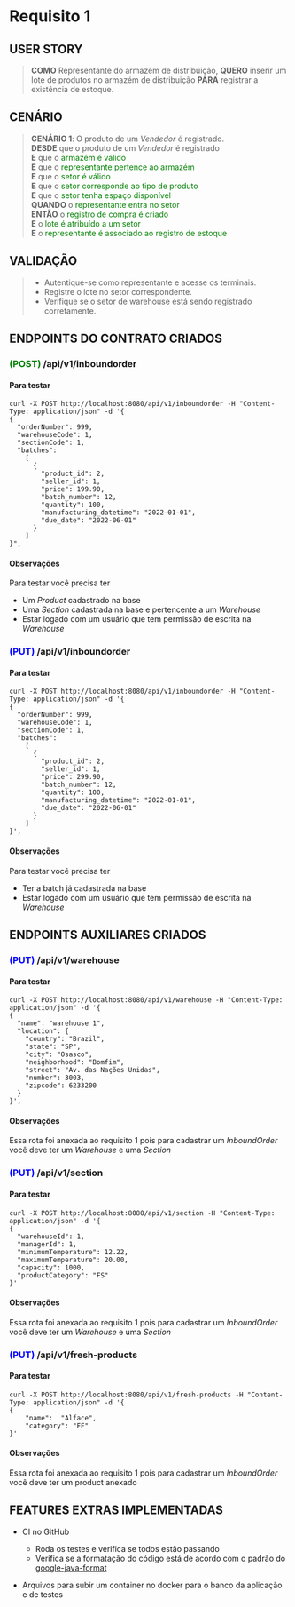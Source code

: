 # Requisito 1

## USER STORY
> **COMO** Representante do armazém de distribuição, **QUERO** inserir um lote de produtos no armazém de distribuição **PARA** registrar a existência de estoque.  

## CENÁRIO
> **CENÁRIO 1**: O produto de um _Vendedor_ é registrado.  
> **DESDE** que o produto de um _Vendedor_ é registrado  
> **E** que o <span style="color:green">armazém é valido</span>   
> **E** que o <span style="color:green">representante pertence ao armazém</span>  
> **E** que o <span style="color:green">setor é válido</span>   
> **E** que o <span style="color:green">setor corresponde ao tipo de produto</span>  
> **E** que o <span style="color:green">setor tenha espaço disponível</span>  
> **QUANDO** o <span style="color:green">representante entra no setor</span>  
> **ENTÃO** o <span style="color:green">registro de compra é criado</span>  
> **E** o <span style="color:green">lote é atribuído a um setor</span>  
> **E** o <span style="color:green">representante é associado ao registro de estoque</span>  


## VALIDAÇÃO
> - Autentique-se como representante e acesse os terminais.
> - Registre o lote no setor correspondente.
> - Verifique se o setor de warehouse está sendo registrado corretamente.

## ENDPOINTS DO CONTRATO CRIADOS

### <span style="color:green">(POST)</span> /api/v1/inboundorder 

#### Para testar

```shell
curl -X POST http://localhost:8080/api/v1/inboundorder -H "Content-Type: application/json" -d '{
{
  "orderNumber": 999,
  "warehouseCode": 1,
  "sectionCode": 1,    
  "batches": 
    [        
      {            
        "product_id": 2,            
        "seller_id": 1,            
        "price": 199.90,            
        "batch_number": 12,            
        "quantity": 100,            
        "manufacturing_datetime": "2022-01-01",            
        "due_date": "2022-06-01"        
      }    
    ]
}",
```
#### Observações 
Para testar você precisa ter
- Um _Product_ cadastrado na base
- Uma _Section_ cadastrada na base e pertencente a um _Warehouse_
- Estar logado com um usuário que tem permissão de escrita na _Warehouse_

### <span style="color:blue">(PUT)</span> /api/v1/inboundorder

#### Para testar

```shell
curl -X POST http://localhost:8080/api/v1/inboundorder -H "Content-Type: application/json" -d '{
{
  "orderNumber": 999,
  "warehouseCode": 1,
  "sectionCode": 1,    
  "batches": 
    [        
      {            
        "product_id": 2,            
        "seller_id": 1,            
        "price": 299.90,            
        "batch_number": 12,            
        "quantity": 100,            
        "manufacturing_datetime": "2022-01-01",            
        "due_date": "2022-06-01"        
      }    
    ]
}',
```

#### Observações
Para testar você precisa ter
- Ter a batch já cadastrada na base 
- Estar logado com um usuário que tem permissão de escrita na _Warehouse_


## ENDPOINTS AUXILIARES CRIADOS

### <span style="color:blue">(PUT)</span> /api/v1/warehouse

#### Para testar

```shell
curl -X POST http://localhost:8080/api/v1/warehouse -H "Content-Type: application/json" -d '{
{
  "name": "warehouse 1",
  "location": {
    "country": "Brazil",
    "state": "SP",
    "city": "Osasco",
    "neighborhood": "Bomfim",
    "street": "Av. das Nações Unidas",
    "number": 3003,
    "zipcode": 6233200
  }
}',
```
#### Observações
Essa rota foi anexada ao requisito 1 pois para cadastrar um _InboundOrder_ você deve ter um _Warehouse_ e uma _Section_

### <span style="color:blue">(PUT)</span> /api/v1/section

#### Para testar

```shell
curl -X POST http://localhost:8080/api/v1/section -H "Content-Type: application/json" -d '{
{
  "warehouseId": 1,
  "managerId": 1,
  "minimumTemperature": 12.22,
  "maximumTemperature": 20.00,
  "capacity": 1000,
  "productCategory": "FS"
}'
```
#### Observações
Essa rota foi anexada ao requisito 1 pois para cadastrar um _InboundOrder_ você deve ter um _Warehouse_ e uma _Section_

### <span style="color:blue">(PUT)</span> /api/v1/fresh-products

#### Para testar

```shell
curl -X POST http://localhost:8080/api/v1/fresh-products -H "Content-Type: application/json" -d '{
{
    "name":  "Alface",
    "category": "FF"
}'
```
#### Observações
Essa rota foi anexada ao requisito 1 pois para cadastrar um _InboundOrder_ você deve ter um product anexado

## FEATURES EXTRAS IMPLEMENTADAS

- CI no GitHub
    - Roda os testes e verifica se todos estão passando
    - Verifica se a formatação do código está de acordo com o padrão do  [google-java-format](https://github.com/google/google-java-format)
  
- Arquivos para subir um container no docker para o banco da aplicação e de testes